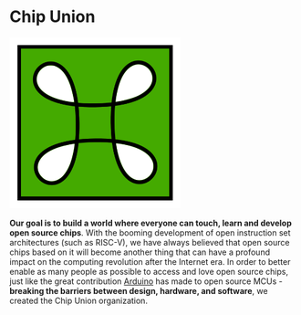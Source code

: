 # Chip Union

<img src="../images/chipunion.png" alt="ChipUnion Logo" width="300px" />

**Our goal is to build a world where everyone can touch, learn and develop open source chips**. With the booming development of open instruction set architectures (such as RISC-V), we have always believed that open source chips based on it will become another thing that can have a profound impact on the computing revolution after the Internet era. In order to better enable as many people as possible to access and love open source chips, just like the great contribution [Arduino](https://www.arduino.cc) has made to open source MCUs - **breaking the barriers between design, hardware, and software**, we created the Chip Union organization.
